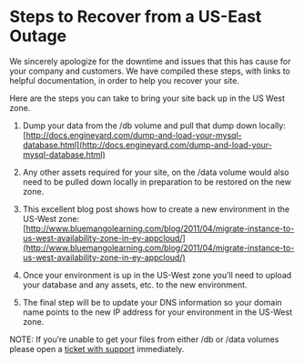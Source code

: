 # Steps to Recover from a US-East Outage

We sincerely apologize for the downtime and issues that this has cause for your company and customers.  We have compiled these steps, with links to helpful documentation, in order to help you recover your site.

Here are the steps you can take to bring your site back up in the US West zone.

1. Dump your data from the /db volume and pull that dump down locally: [http://docs.engineyard.com/dump-and-load-your-mysql-database.html](http://docs.engineyard.com/dump-and-load-your-mysql-database.html)

2. Any other assets required for your site, on the /data volume would also need to be pulled down locally in preparation to be restored on the new zone.

3. This excellent blog post shows how to create a new environment in the US-West zone: [http://www.bluemangolearning.com/blog/2011/04/migrate-instance-to-us-west-availability-zone-in-ey-appcloud/](http://www.bluemangolearning.com/blog/2011/04/migrate-instance-to-us-west-availability-zone-in-ey-appcloud/)

4. Once your environment is up in the US-West zone you’ll need to upload your database and any assets, etc. to the new environment.

5. The final step will be to update your DNS information so your domain name points to the new IP address for your environment in the US-West zone.

NOTE: If you’re unable to get your files from either /db or /data volumes please open a [ticket with support](http://support.cloud.engineyard.com) immediately.